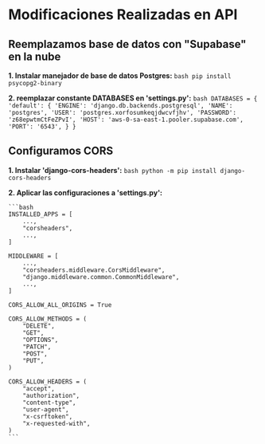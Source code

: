 # Modificaciones Realizadas en API

## Reemplazamos base de datos con "Supabase" en la nube

**1. Instalar manejador de base de datos Postgres:**
    ```bash
    pip install psycopg2-binary
    ```

**2. reemplazar constante DATABASES en 'settings.py':**
    ```bash
    DATABASES = {
        'default': {
            'ENGINE': 'django.db.backends.postgresql',
            'NAME': 'postgres',
            'USER': 'postgres.xorfosumkeqjdwcvfjhv',
            'PASSWORD': 'z68epwtmCtFeZPvI',
            'HOST': 'aws-0-sa-east-1.pooler.supabase.com',
            'PORT': '6543',
        }
    }
    ```

## Configuramos CORS

**1. Instalar 'django-cors-headers':**
    ```bash
    python -m pip install django-cors-headers
    ```

**2. Aplicar las configuraciones a 'settings.py':**

    ```bash
    INSTALLED_APPS = [
        ...,
        "corsheaders",
        ...,
    ]

    MIDDLEWARE = [
        ...,
        "corsheaders.middleware.CorsMiddleware",
        "django.middleware.common.CommonMiddleware",
        ...,
    ]

    CORS_ALLOW_ALL_ORIGINS = True

    CORS_ALLOW_METHODS = (
        "DELETE",
        "GET",
        "OPTIONS",
        "PATCH",
        "POST",
        "PUT",
    )

    CORS_ALLOW_HEADERS = (
        "accept",
        "authorization",
        "content-type",
        "user-agent",
        "x-csrftoken",
        "x-requested-with",
    )
    ```

